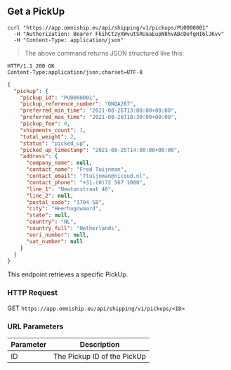 ## Get a PickUp

```shell
curl "https://app.omniship.eu/api/shipping/v1/pickups/PU0000001"
  -H "Authorization: Bearer FkihCtzyXWvutSRUaaEupN8hvABcDefgHI6lJKvv"
  -H "Content-Type: application/json"
```

> The above command returns JSON structured like this:

```
HTTP/1.1 200 OK
Content-Type:application/json;charset=UTF-8
```
```json
{
  "pickup": {
    "pickup_id": "PU0000001",
    "pickup_reference_number": "QNQA287",
    "preferred_min_time": "2021-08-26T13:00:00+00:00",
    "preferred_max_time": "2021-08-26T18:30:00+00:00",
    "pickup_fee": 0,
    "shipments_count": 1,
    "total_weight": 2,
    "status": "picked_up",
    "picked_up_timestamp": "2021-08-25T14:00:00+00:00",
    "address": {
      "company_name": null,
      "contact_name": "Fred Tuijnman",
      "contact_email": "ftuijnman@nicoud.nl",
      "contact_phone": "+31-(0)72 567 1000",
      "line_1": "Newtonstraat 46",
      "line_2": null,
      "postal_code": "1704 SB",
      "city": "Heerhugowaard",
      "state": null,
      "country": "NL",
      "country_full": "Netherlands",
      "eori_number": null,
      "vat_number": null
    }
  }
}
```

This endpoint retrieves a specific PickUp.

### HTTP Request

<span class="http-verb get">GET</span> `https://app.omniship.eu/api/shipping/v1/pickups/<ID>`

### URL Parameters

Parameter | Description
--------- | -----------
ID | The Pickup ID of the PickUp
